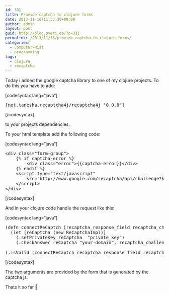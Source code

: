 ```yaml
---
id: 331
title: Provide captcha to clojure forms
date: 2013-11-16T11:33:20+00:00
author: admin
layout: post
guid: http://blog.sveri.de/?p=331
permalink: /2013/11/16/provide-captcha-to-clojure-forms/
categories:
  - Computer-Mist
  - programming
tags:
  - clojure
  - recaptcha
---
```

Today i added the google captcha library to one of my clojure projects. To do this you have to add:
  
[codesyntax lang=&#8220;java&#8220;]

<pre>[net.tanesha.recaptcha4j/recaptcha4j "0.0.8"]</pre>

[/codesyntax]

to your projects dependencies.
  
To your html template add the following code:
  
[codesyntax lang=&#8220;java&#8220;]

<pre>&lt;div class="form-group"&gt;
	{% if captcha-error %}
		&lt;div class="error"&gt;{{captcha-error}}&lt;/div&gt;
	{% endif %}
	&lt;script type="text/javascript"
		src="http://www.google.com/recaptcha/api/challenge?k=challenge_key"&gt;
	&lt;/script&gt;
&lt;/div&gt;</pre>

[/codesyntax]
  
And in your clojure code handle the request like this:
  
[codesyntax lang=&#8220;java&#8220;]

<pre>(defn connectReCaptch [recaptcha_response_field recaptcha_challenge_field]
  (let [reCaptcha (new ReCaptchaImpl)]
    (.setPrivateKey reCaptcha  "private_key")
    (.checkAnswer reCaptcha "your-domain", recaptcha_challenge_field, recaptcha_response_field)))

(.isValid (connectReCaptch recaptcha_response_field recaptcha_challenge_field))</pre>

[/codesyntax]
  
The two arguments are provided by the form that is generated by the captcha js.
  
Thats it so far 🙂

&nbsp;

&nbsp;